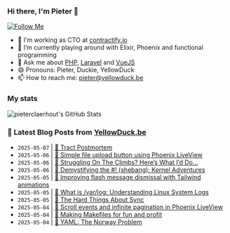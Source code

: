 ### Hi there, I'm Pieter 👋  
[![Follow Me](https://img.shields.io/github/followers/pieterclaerhout?label=Follow&style=social)](https://github.com/pieterclaerhout)

- 🏢 I'm working as CTO at [contractify.io](https://contractify.io)
- 🌱 I’m currently playing around with Elixir, Phoenix and functional programming
- 💬 Ask me about [PHP](https://php.net), [Laravel](http://laravel.com) and [VueJS](https://vuejs.org)
- 😄 Pronouns: Pieter, Duckie, YellowDuck
- 📫 How to reach me: pieter@yellowduck.be

### My stats

![pieterclaerhout's GitHub Stats](https://github-readme-stats.vercel.app/api?username=pieterclaerhout&show_icons=true&count_private=true&line_height=40)

### 📩 Latest Blog Posts from [YellowDuck.be](https://www.yellowduck.be/)
<!-- BLOG-POST-LIST:START -->
- `2025-05-07` | [🔗 Tract Postmortem](https://www.yellowduck.be/posts/tract-postmortem)  
- `2025-05-06` | [🐥 Simple file upload button using Phoenix LiveView](https://www.yellowduck.be/posts/simple-file-upload-button-using-phoenix-liveview)  
- `2025-05-06` | [🔗 Struggling On The Climbs? Here’s What I’d Do…](https://www.yellowduck.be/posts/struggling-on-the-climbs-heres-what-id-do)  
- `2025-05-06` | [🔗 Demystifying the #! &lpar;shebang&rpar;: Kernel Adventures](https://www.yellowduck.be/posts/demystifying-the-shebang-kernel-adventures)  
- `2025-05-05` | [🐥 Improving flash message dismissal with Tailwind animations](https://www.yellowduck.be/posts/improving-flash-message-dismissal-with-tailwind-animations)  
- `2025-05-05` | [🔗 What is /var/log: Understanding Linux System Logs](https://www.yellowduck.be/posts/what-is-var-log-understanding-linux-system-logs)  
- `2025-05-05` | [🔗 The Hard Things About Sync](https://www.yellowduck.be/posts/the-hard-things-about-sync)  
- `2025-05-04` | [🐥 Scroll events and infinite pagination in Phoenix LiveView](https://www.yellowduck.be/posts/scroll-events-and-infinite-pagination-in-phoenix-liveview)  
- `2025-05-04` | [🔗 Making Makefiles for fun and profit](https://www.yellowduck.be/posts/making-makefiles-for-fun-and-profit)  
- `2025-05-04` | [🔗 YAML: The Norway Problem](https://www.yellowduck.be/posts/yaml-the-norway-problem)  

<!-- BLOG-POST-LIST:END -->
